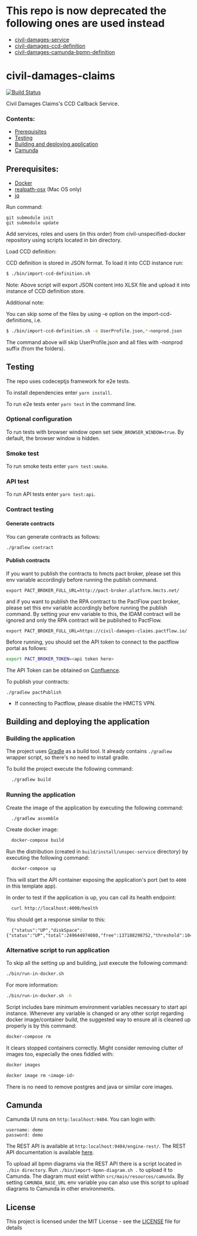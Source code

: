 # This repo is now deprecated the following ones are used instead
- [civil-damages-service](https://github.com/hmcts/civil-damages-service)
- [civil-damages-ccd-definition](https://github.com/hmcts/civil-damages-ccd-definition)
- [civil-damages-camunda-bpmn-definition](https://github.com/hmcts/civil-damages-camunda-bpmn-definition)

# civil-damages-claims

[![Build Status](https://travis-ci.org/hmcts/unspec-service.svg?branch=master)](https://travis-ci.org/hmcts/unspec-service)

Civil Damages Claims's CCD Callback Service.

### Contents:
- [Prerequisites](#prerequisites)
- [Testing](#testing)
- [Building and deploying application](#building-and-deploying-the-application)
- [Camunda](#camunda)

## Prerequisites:
- [Docker](https://www.docker.com)
- [realpath-osx](https://github.com/harto/realpath-osx) (Mac OS only)
- [jq](https://stedolan.github.io/jq/)

Run command:
```
git submodule init
git submodule update
```

Add services, roles and users (in this order) from civil-unspecified-docker repository using scripts located in bin directory.

Load CCD definition:

CCD definition is stored in JSON format. To load it into CCD instance run:

```bash
$ ./bin/import-ccd-definition.sh
```

Note: Above script will export JSON content into XLSX file and upload it into instance of CCD definition store.

Additional note:

You can skip some of the files by using -e option on the import-ccd-definitions, i.e.

```bash
$ ./bin/import-ccd-definition.sh -e UserProfile.json,*-nonprod.json
```

The command above will skip UserProfile.json and all files with -nonprod suffix (from the folders).

## Testing
The repo uses codeceptjs framework for e2e tests.

To install dependencies enter `yarn install`.

To run e2e tests enter `yarn test` in the command line.

### Optional configuration

To run tests with browser window open set `SHOW_BROWSER_WINDOW=true`. By default, the browser window is hidden.

### Smoke test

To run smoke tests enter `yarn test:smoke`.

### API test

To run API tests enter `yarn test:api`.

### Contract testing


#### Generate contracts

You can generate contracts as follows:

```
./gradlew contract
```

#### Publish contracts

If you want to publish the contracts to hmcts pact broker, please set this env variable accordingly before running the publish command.
```
export PACT_BROKER_FULL_URL=http://pact-broker.platform.hmcts.net/
```
and if you want to publish the RPA contract to the PactFlow pact broker, please set this env variable accordingly before running the publish command.
By setting your env variable to this, the IDAM contract will be ignored and only the RPA contract will be published to PactFlow.
```
export PACT_BROKER_FULL_URL=https://civil-damages-claims.pactflow.io/
```
Before running, you should set the API token to connect to the pactflow portal as follows:

```bash
export PACT_BROKER_TOKEN=<api token here>
```
The API Token can be obtained on [Confluence](https://tools.hmcts.net/confluence/display/CU/Pactflow).

To publish your contracts:
```
./gradlew pactPublish
```

* If connecting to Pactflow, please disable the HMCTS VPN.

## Building and deploying the application

### Building the application

The project uses [Gradle](https://gradle.org) as a build tool. It already contains
`./gradlew` wrapper script, so there's no need to install gradle.

To build the project execute the following command:

```bash
  ./gradlew build
```

### Running the application

Create the image of the application by executing the following command:

```bash
  ./gradlew assemble
```

Create docker image:

```bash
  docker-compose build
```

Run the distribution (created in `build/install/unspec-service` directory)
by executing the following command:

```bash
  docker-compose up
```

This will start the API container exposing the application's port
(set to `4000` in this template app).

In order to test if the application is up, you can call its health endpoint:

```bash
  curl http://localhost:4000/health
```

You should get a response similar to this:

```
  {"status":"UP","diskSpace":{"status":"UP","total":249644974080,"free":137188298752,"threshold":10485760}}
```

### Alternative script to run application

To skip all the setting up and building, just execute the following command:

```bash
./bin/run-in-docker.sh
```

For more information:

```bash
./bin/run-in-docker.sh -h
```

Script includes bare minimum environment variables necessary to start api instance. Whenever any variable is changed or any other script regarding docker image/container build, the suggested way to ensure all is cleaned up properly is by this command:

```bash
docker-compose rm
```

It clears stopped containers correctly. Might consider removing clutter of images too, especially the ones fiddled with:

```bash
docker images

docker image rm <image-id>
```

There is no need to remove postgres and java or similar core images.

## Camunda

Camunda UI runs on `http:localhost:9404`. You can login with:
```$xslt
username: demo
password: demo
```

The REST API is available at `http:localhost:9404/engine-rest/`. The REST API documentation is available [here](https://docs.camunda.org/manual/latest/reference/rest/).

To upload all bpmn diagrams via the REST API there is a script located in `./bin directory`.
Run `./bin/import-bpmn-diagram.sh .` to upload it to Camunda. The diagram must exist within
`src/main/resources/camunda`. By setting `CAMUNDA_BASE_URL` env variable you can also use this script to upload diagrams to
Camunda in other environments.

## License
This project is licensed under the MIT License - see the [LICENSE](LICENSE) file for details


